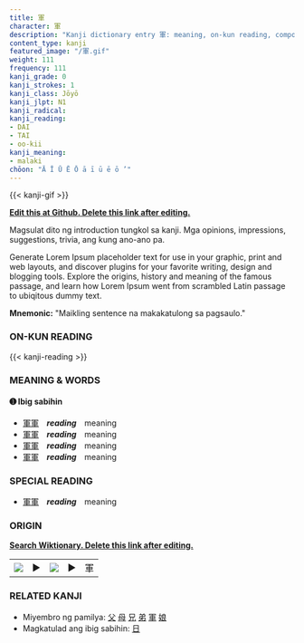 ```yaml
---
title: 軍
character: 軍
description: "Kanji dictionary entry 軍: meaning, on-kun reading, compounds, origin, related kanji"
content_type: kanji
featured_image: "/軍.gif"
weight: 111
frequency: 111
kanji_grade: 0
kanji_strokes: 1
kanji_class: Jōyō
kanji_jlpt: N1
kanji_radical: 
kanji_reading: 
- DAI
- TAI
- oo-kii
kanji_meaning:
- malaki
chōon: "Ā Ī Ū Ē Ō ā ī ū ē ō ’"
---
```

[//]: # (Don't edit the line below. Kanji animated GIF code is automatically generated.)
{{< kanji-gif >}}

[//]: # (Edit below this line.)

**[Edit this at Github. Delete this link after editing.](https://github.com/tim0g/tim/tree/main/content/kanji/軍/index.md)**

Magsulat dito ng introduction tungkol sa kanji. Mga opinions, impressions, suggestions, trivia, ang kung ano-ano pa.

Generate Lorem Ipsum placeholder text for use in your graphic, print and web layouts, and discover plugins for your favorite writing, design and blogging tools. Explore the origins, history and meaning of the famous passage, and learn how Lorem Ipsum went from scrambled Latin passage to ubiqitous dummy text.
 
**Mnemonic:** "Maikling sentence na makakatulong sa pagsaulo."

### ON-KUN READING

[//]: # (Don't edit the line below. ON-KUN READING code is automatically generated.)
{{< kanji-reading >}}

### MEANING & WORDS

#### ➊ **Ibig sabihin**
  - [軍](../軍)[軍](../軍)　***reading***　meaning
  - [軍](../軍)[軍](../軍)　***reading***　meaning
  - [軍](../軍)[軍](../軍)　***reading***　meaning
  - [軍](../軍)[軍](../軍)　***reading***　meaning

### SPECIAL READING
  - [軍](../軍)[軍](../軍)　***reading***　meaning

### ORIGIN

**[Search Wiktionary. Delete this link after editing.](https://wiktionary.org/wiki/軍)**
<table class="kanji-table"><tr><td>
<img src="60px-軍-bronze.svg.png">
</td><td>▶</td><td>
<img src="60px-軍-oracle.svg.png">
</td><td>▶</td>
<td class="kanji-origin">軍</td>
</tr></table>

### RELATED KANJI
- Miyembro ng pamilya: [父](../父) [母](../母) [兄](../兄) [弟](../弟) [軍](../軍) [娘](../娘)
- Magkatulad ang ibig sabihin: [日](../日)
